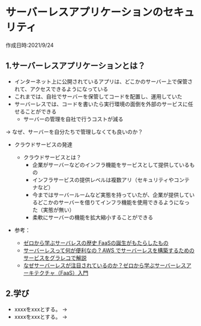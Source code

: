 # サーバーレスアプリケーションのセキュリティ
作成日時:2021/9/24

## 1.サーバーレスアプリケーションとは？
* インターネット上に公開されているアプリは、どこかのサーバー上で保管されて、アクセスできるようになっている
* これまでは、自社でサーバーを保管してコードを配置し、運用していた
* サーバーレスでは、コードを書いたら実行環境の面倒を外部のサービスに任せることができる
  * サーバーの管理を自社で行うコストが減る

-> なぜ、サーバーを自分たちで管理しなくても良いのか？

* クラウドサービスの発達
  * クラウドサービスとは？
    * 企業がサーバーなどのインフラ機能をサービスとして提供しているもの
    * インフラサービスの提供レベルは複数アリ（セキュリティやコンテナなど）
    * 今まではサーバールームなど実態を持っていたが、企業が提供しているどこかのサーバーを借りてインフラ機能を使用できるようになった（実態が無い）
    * 柔軟にサーバーの機能を拡大縮小することができる

* 参考：
  * [ゼロから学ぶサーバレスの歴史 FaaSの誕生がもたらしたもの](https://logmi.jp/tech/articles/314348)
  * [サーバーレスって何が便利なの ? AWS でサーバーレスを構築するためのサービスをグラレコで解説](https://aws.amazon.com/jp/builders-flash/202003/awsgeek-serverless/?awsf.filter-name=*all)
  * [なぜサーバーレスが注目されているのか？ゼロから学ぶサーバーレスアーキテクチャ（FaaS）入門](https://mmmcorp.co.jp/column/serverless/)

## 2.学び
* xxxxをxxxとする。
→
* xxxxをxxxとする。
→

